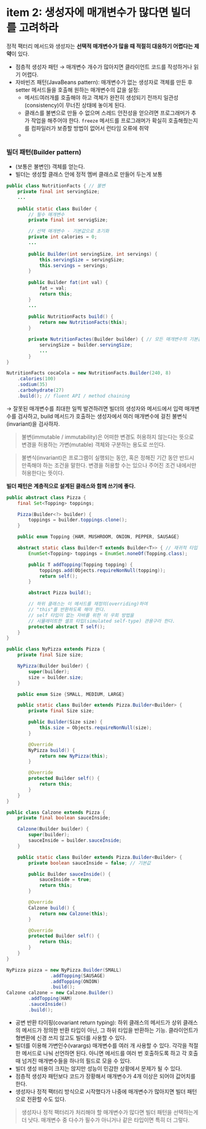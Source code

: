 # item 2: 생성자에 매개변수가 많다면 빌더를 고려하라

정적 팩터리 메서드와 생성자는 **선택적 매개변수가 많을 때 적절히 대응하기 어렵다는 제약**이 있다.

- 점층적 생성자 패턴 → 매개변수 개수가 많아지면 클라이언트 코드를 작성하거나 읽기 어렵다.
- 자바빈즈 패턴(JavaBeans pattern): 매개변수가 없는 생성자로 객체를 만든 후 setter 메서드들을 호출해 원하는 매개변수의 값을 설정:
    - 메서드여러개를 호출해야 하고 객체가 완전히 생성되기 전까지 일관성(consistency)이 무너진 상태에 놓이게 된다.
    - 클래스를 불변으로 만들 수 없으며 스레드 안전성을 얻으려면 프로그래머가 추가 작업을 해주어야 한다. `freeze` 메서드를 프로그래머가 확실히 호출해줬는지를 컴파일러가 보증할 방법이 없어서 런타임 오류에 취약
    - 

### 빌더 패턴(Builder pattern)

- (보통은 불변인) 객체를 얻는다.
- 빌더는 생성할 클래스 안에 정적 멤버 클래스로 만들어 두는게 보통

```java
public class NutritionFacts { // 불변
	private final int servingSize;
	...
	
	public static class Builder {
		// 필수 매개변수
		private final int servigSize;

		// 선택 매개변수 - 기본값으로 초기화
		private int calories = 0;
		...
		
		public Builder(int servingSize, int servings) {
			this.servingSize = servingSize;
			this.servings = servings;
		}
	
		public Builder fat(int val) {
			fat = val;
			return this;
		}
		...
		
		public NutritionFacts build() {
			return new NutritionFacts(this);
		}

		private NutritionFactes(Builder builder) { // 모든 매개변수의 기본값을 한 곳에 모은다.
			servingSize = builder.servingSize;
			...
		}
}

NutritionFacts cocaCola = new NutritionFacts.Builder(240, 8)
	.calories(100)
	.sodium(35)
	.carbohydrate(27)
	.build(); // fluent API / method chaining
```

→ 잘못된 매개변수를 최대한 일찍 발견하려면 빌더의 생성자와 메서드에서 입력 매개변수를 검사하고, build 메서드가 호출하는 생성자에서 여러 매개변수에 걸친 불변식(invariant)을 검사하자.

> 불변(immutable / immutability)은 어떠한 변경도 허용하지 않는다는 뜻으로 변경을 허용하는 가변(mutable) 객체와 구분하는 용도로 쓰인다.
> 

> 불변식(invariant)은 프로그램이 실행되는 동안, 혹은 정해진 기간 동안 반드시 만족해야 하는 조건을 말한다. 변경을 허용할 수는 있으나 주어진 조건 내에서만 허용한다는 뜻이다.
> 

**빌더 패턴은 계층적으로 설계된 클래스와 함께 쓰기에 좋다.**

```java
public abstract class Pizza {
    final Set<Topping> toppings;

    Pizza(Builder<?> builder) {
        toppings = builder.toppings.clone();
    }

    public enum Topping {HAM, MUSHROOM, ONION, PEPPER, SAUSAGE}

    abstract static class Builder<T extends Builder<T>> { // 재귀적 타입 한정을 이용하는 제네릭 타입
        EnumSet<Topping> toppings = EnumSet.noneOf(Topping.class);

        public T addTopping(Topping topping) {
            toppings.add(Objects.requireNonNull(topping));
            return self();
        }

        abstract Pizza build();

        // 하위 클래스는 이 메서드를 재정의(overriding)하여
        // "this"를 반환하도록 해야 한다.
        // self 타입이 없는 자바를 위한 이 우회 방법을
        // 시뮬레이트한 셀프 타입(simulated self-type) 관용구라 한다.
        protected abstract T self();
    }
}

public class NyPizza extends Pizza {
    private final Size size;

    NyPizza(Builder builder) {
        super(builder);
        size = builder.size;
    }

    public enum Size {SMALL, MEDIUM, LARGE}

    public static class Builder extends Pizza.Builder<Builder> {
        private final Size size;

        public Builder(Size size) {
            this.size = Objects.requireNonNull(size);
        }

        @Override
        NyPizza build() {
            return new NyPizza(this);
        }

        @Override
        protected Builder self() {
            return this;
        }
    }
}

public class Calzone extends Pizza {
    private final boolean sauceInside;

    Calzone(Builder builder) {
        super(builder);
        sauceInside = builder.sauceInside;
    }

    public static class Builder extends Pizza.Builder<Builder> {
        private boolean sauceInside = false; // 기본값

        public Builder sauceInside() {
            sauceInside = true;
            return this;
        }

        @Override
        Calzone build() {
            return new Calzone(this);
        }

        @Override
        protected Builder self() {
            return this;
        }
    }
}

NyPizza pizza = new NyPizza.Builder(SMALL)
                .addTopping(SAUSAGE)
                .addTopping(ONION)
                .build();
Calzone calzone = new Calzone.Builder()
        .addTopping(HAM)
        .sauceInside()
        .build();
```

- 공변 반환 타이핑(covariant return typing): 하위 클래스의 메서드가 상위 클래스의 메서드가 정의한 반환 타입이 아닌, 그 하위 타입을 반환하는 기능. 클라이언트가 형변환에 신경 쓰지 않고도 빌더를 사용할 수 있다.
- 빌더를 이용해 가변인수(varargs) 매개변수를 여러 개 사용할 수 있다. 각각을 적절한 메서드로 나눠 선언하면 된다. 아니면 메서드를 여러 번 호출하도록 하고 각 호출 때 넘겨진 매개변수들을 하나의 필드로 모을 수 있다.
- 빌더 생성 비용이 크지는 않지만 성능이 민감한 상황에서 문제가 될 수 있다.
- 점층적 생성자 패턴보다 코드가 장황해서 매개변수가 4개 이상은 되어야 값어치를 한다.
- 생성자나 정적 팩터리 방식으로 시작했다가 나중에 매개변수가 많아지면 빌더 패턴으로 전환할 수도 있다.

> 생성자나 정적 팩터리가 처리해야 할 매개변수가 많다면 빌더 패턴을 선택하는게 더 낫다. 매개변수 중 다수가 필수가 아니거나 같은 타입이면 특히 더 그렇다.